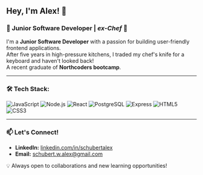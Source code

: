 ## **Hey, I'm Alex!** 👋

### 🚀 Junior Software Developer | _ex-Chef_ 🔪

I'm a **Junior Software Developer** with a passion for building user-friendly frontend applications. <br />
After five years in high-pressure kitchens, I traded my chef's knife for a keyboard and haven't looked back! <br />
A recent graduate of **Northcoders bootcamp**.

---

### 🛠️ Tech Stack:

![JavaScript](https://img.shields.io/badge/JavaScript-F7DF1E?style=flat&logo=javascript&logoColor=black)
![Node.js](https://img.shields.io/badge/Node.js-339933?style=flat&logo=nodedotjs&logoColor=white)
![React](https://img.shields.io/badge/React-61DAFB?style=flat&logo=react&logoColor=black)
![PostgreSQL](https://img.shields.io/badge/PostgreSQL-336791?style=flat&logo=postgresql&logoColor=white)
![Express](https://img.shields.io/badge/Express-000000?style=flat&logo=express&logoColor=white)
![HTML5](https://img.shields.io/badge/HTML5-E34F26?style=flat&logo=html5&logoColor=white)
![CSS3](https://img.shields.io/badge/CSS3-1572B6?style=flat&logo=css3&logoColor=white)

---

### 📫 Let's Connect!

- **LinkedIn:** [linkedin.com/in/schubertalex](https://linkedin.com/in/schubertalex)
- **Email:** schubert.w.alex@gmail.com

💡 Always open to collaborations and new learning opportunities!
